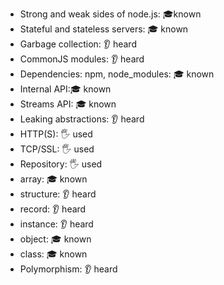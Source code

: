 - Strong and weak sides of node.js: 🎓known
- Stateful and stateless servers: 🎓 known
- Garbage collection: 👂 heard
- CommonJS modules: 👂 heard
- Dependencies: npm, node_modules: 🎓 known
- Internal API:🎓 known
- Streams API: 🎓 known
- Leaking abstractions: 👂 heard
- HTTP(S): 🖐 used
- TCP/SSL: 🖐 used
- Repository: 🖐 used
- array: 🎓 known
- structure: 👂 heard
- record: 👂 heard
- instance: 👂 heard 
- object: 🎓 known
- class: 🎓 known
- Polymorphism: 👂 heard 
